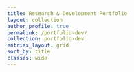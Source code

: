 ```yaml
---
title: Research & Development Portfolio
layout: collection
author_profile: true
permalink: /portfolio-dev/
collection: portfolio-dev
entries_layout: grid
sort_by: title
classes: wide
---
```


<br>
